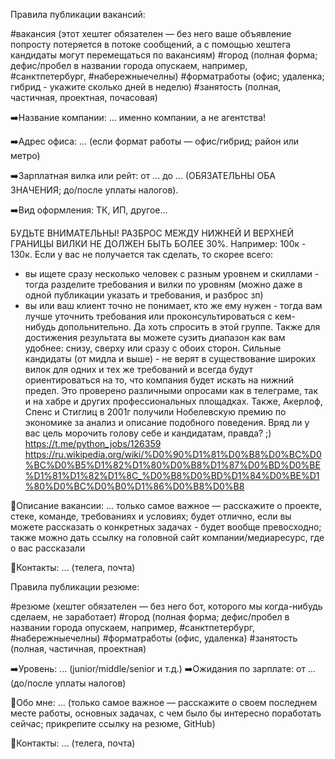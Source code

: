 Правила публикации вакансий:

#вакансия (этот хештег обязателен — без него ваше объявление попросту потеряется в потоке сообщений, а с помощью хештега кандидаты могут перемещаться по вакансиям)
#город (полная форма; дефис/пробел в названии города опускаем, например, #санктпетербург, #набережныечелны)
#форматработы (офис; удаленка; гибрид - укажите сколько дней в неделю)
#занятость (полная, частичная, проектная, почасовая)

➡️Название компании: ... именно компании, а не агентства!

➡️Адрес офиса: ... (если формат работы — офис/гибрид; район или метро)

➡️Зарплатная вилка или рейт: от ... до ... (ОБЯЗАТЕЛЬНЫ ОБА ЗНАЧЕНИЯ; до/после уплаты налогов).

➡️Вид оформления: ТК, ИП, другое...

БУДЬТЕ ВНИМАТЕЛЬНЫ! РАЗБРОС МЕЖДУ НИЖНЕЙ И ВЕРХНЕЙ ГРАНИЦЫ ВИЛКИ НЕ ДОЛЖЕН БЫТЬ БОЛЕЕ 30%. Например: 100к - 130к. Если у вас не получается так сделать, то скорее всего:
- вы ищете сразу несколько человек с разным уровнем и скиллами - тогда разделите требования и вилки по уровням (можно даже в одной публикации указать и требования, и разброс зп)
- вы или ваш клиент точно не понимает, кто же ему нужен - тогда вам лучше уточнить требования или проконсультироваться с кем-нибудь допольнительно. Да хоть спросить в этой группе. Также для достижения результата вы можете сузить диапазон как вам удобнее: снизу, сверху или сразу с обоих сторон.
Сильные кандидаты (от мидла и выше) - не верят в существование широких вилок для одних и тех же требований и всегда будут ориентироваться на то, что компания будет искать на нижний предел. Это проверено различными опросами как в телеграме, так и на хабре и других профессиональных площадках.
Также, Акерлоф, Спенс и Стиглиц в 2001г получили Нобелевскую премию по экономике за анализ и описание подобного поведения.
Вряд ли у вас цель морочить голову себе и кандидатам, правда? ;)
https://t.me/python_jobs/126359
https://ru.wikipedia.org/wiki/%D0%90%D1%81%D0%B8%D0%BC%D0%BC%D0%B5%D1%82%D1%80%D0%B8%D1%87%D0%BD%D0%BE%D1%81%D1%82%D1%8C_%D0%B8%D0%BD%D1%84%D0%BE%D1%80%D0%BC%D0%B0%D1%86%D0%B8%D0%B8


🔹Описание вакансии: ... только самое важное — расскажите о проекте, стеке, команде, требованиях и условиях; будет отлично, если вы можете рассказать о конкретных задачах - будет вообще превосходно;
также можно дать ссылку на головной сайт компании/медиаресурс, где о вас рассказали

📌Контакты: ... (телега, почта)




Правила публикации резюме:

#резюме (хештег обязателен — без него бот, которого мы когда-нибудь сделаем, не заработает)
#город (полная форма; дефис/пробел в названии города опускаем, например, #санктпетербург, #набережныечелны)
#форматработы (офис, удаленка)
#занятость (полная, частичная, проектная)

➡️Уровень: ... (junior/middle/senior и т.д.)
➡️Ожидания по зарплате: от ... (до/после уплаты налогов)

🔹Обо мне: ... (только самое важное — расскажите о своем последнем месте работы, основных задачах, с чем было бы интересно поработать сейчас; прикрепите ссылку на резюме, GitHub)

📌Контакты: ... (телега, почта)
